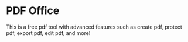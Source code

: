 # PDF Office

This is a free pdf tool with advanced features such as create pdf, protect pdf, export pdf, edit pdf, and more!


